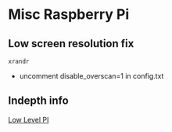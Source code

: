 # Misc Raspberry Pi

## Low screen resolution fix
```
xrandr
```
- uncomment disable_overscan=1 in config.txt

## Indepth info
[Low Level PI](https://ownyourbits.com/2019/02/02/whats-wrong-with-the-raspberry-pi/)
 
